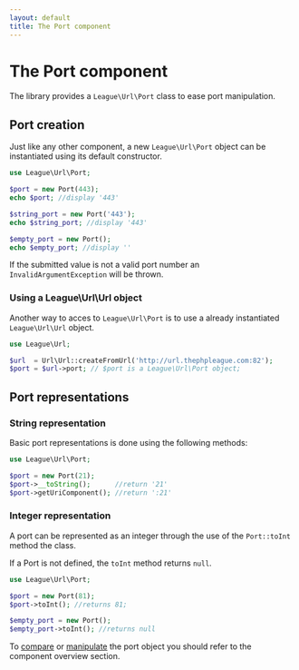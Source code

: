 ```yaml
---
layout: default
title: The Port component
---
```


# The Port component

The library provides a `League\Url\Port` class to ease port manipulation.

## Port creation

Just like any other component, a new `League\Url\Port` object can be instantiated using its default constructor.

~~~php
use League\Url\Port;

$port = new Port(443);
echo $port; //display '443'

$string_port = new Port('443');
echo $string_port; //display '443'

$empty_port = new Port();
echo $empty_port; //display ''
~~~

<p class="message-warning">If the submitted value is not a valid port number an <code>InvalidArgumentException</code> will be thrown.</p>

### Using a League\Url\Url object

Another way to acces to `League\Url\Port` is to use a already instantiated `League\Url\Url` object.

~~~php
use League\Url;

$url  = Url\Url::createFromUrl('http://url.thephpleague.com:82');
$port = $url->port; // $port is a League\Url\Port object;
~~~

## Port representations

### String representation

Basic port representations is done using the following methods:

~~~php
use League\Url\Port;

$port = new Port(21);
$port->__toString();      //return '21'
$port->getUriComponent(); //return ':21'
~~~

### Integer representation

A port can be represented as an integer through the use of the `Port::toInt` method the class.

<p class="message-info">If a Port is not defined, the <code>toInt</code> method returns <code>null</code>.</p>

~~~php
use League\Url\Port;

$port = new Port(81);
$port->toInt(); //returns 81;

$empty_port = new Port();
$empty_port->toInt(); //returns null
~~~

To [compare](/4.0/components/overview/#components-comparison) or [manipulate](/4.0/components/overview/#components-modification) the port object you should refer to the component overview section.